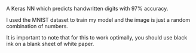 A Keras NN which predicts handwritten digits with 97% accuracy.

I used the MNIST dataset to train my model and the image is just a random combination of numbers. 

It is important to note that for this to work optimally, you should use black ink on a blank sheet of white paper.
